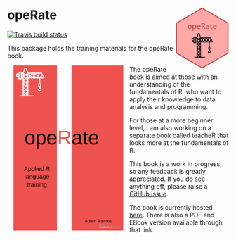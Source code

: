 
# opeRate <a href='http://operate.arawles.co.uk'><img src='logo.png' align="right" height="139" /></a>

[![Travis build
status](https://travis-ci.org/ARawles/opeRate.svg?branch=master)](https://travis-ci.org/ARawles/opeRate)

This package holds the training materials for the opeRate book.

<img src="cover.png" width="250" height="375" alt="Cover image" align="left" style="margin: 0 1em 0 1em" />

The opeRate book is aimed at those with an understanding of the fundamentals of R, who want to apply their knowledge to data analysis and programming.

For those at a more beginner level, I am also working on a separate book called teacheR that looks more at the fundamentals of R.

This book is a work in progress, so any feedback is greatly appreciated. If you do see anything off, please raise a [GitHub issue](https://github.com/arawles/operate/issues).

The book is currently hosted [here](operate.arawles.co.uk). There is also a PDF and EBook version available through that link.

